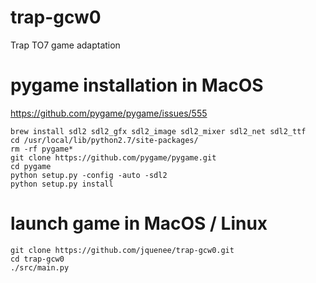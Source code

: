 # trap-gcw0
Trap TO7 game adaptation 

# pygame installation in MacOS
https://github.com/pygame/pygame/issues/555

````
brew install sdl2 sdl2_gfx sdl2_image sdl2_mixer sdl2_net sdl2_ttf
cd /usr/local/lib/python2.7/site-packages/
rm -rf pygame*
git clone https://github.com/pygame/pygame.git
cd pygame
python setup.py -config -auto -sdl2
python setup.py install
````

# launch game in MacOS / Linux
````
git clone https://github.com/jquenee/trap-gcw0.git
cd trap-gcw0
./src/main.py
````
